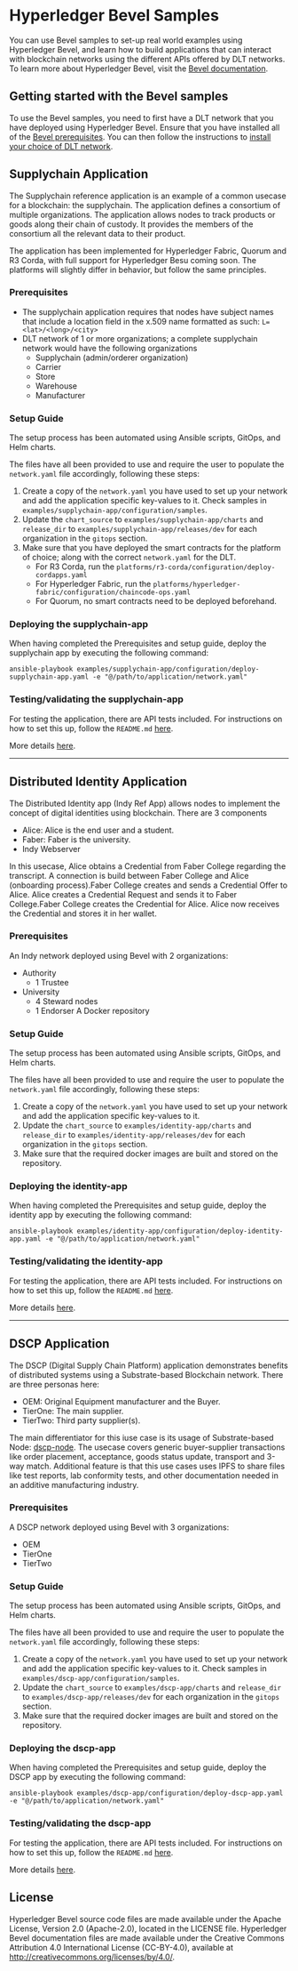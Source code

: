 [//]: # (##############################################################################################)
[//]: # (Copyright Accenture. All Rights Reserved.)
[//]: # (SPDX-License-Identifier: Apache-2.0)
[//]: # (##############################################################################################)

# Hyperledger Bevel Samples

You can use Bevel samples to set-up real world examples using Hyperledger Bevel, and learn how to build applications that can interact with blockchain networks using the different APIs offered by DLT networks. To learn more about Hyperledger Bevel, visit the [Bevel documentation](https://hyperledger-bevel.readthedocs.io/en/latest).

## Getting started with the Bevel samples

To use the Bevel samples, you need to first have a DLT network that you have deployed using Hyperledger Bevel. Ensure that you have installed all of the [Bevel prerequisites](https://hyperledger-bevel.readthedocs.io/en/latest/prerequisites.html). You can then follow the instructions to [install your choice of DLT network](https://hyperledger-bevel.readthedocs.io/en/latest/operationalguide.html).


## Supplychain Application
The Supplychain reference application is an example of a common usecase for a blockchain: the supplychain. The application defines a consortium of multiple organizations. The application allows nodes to track products or goods along their chain of custody. It provides the members of the consortium all the relevant data to their product. 

The application has been implemented for Hyperledger Fabric, Quorum and R3 Corda, with full support for Hyperledger Besu coming soon. The platforms will slightly differ in behavior, but follow the same principles.

### Prerequisites

* The supplychain application requires that nodes have subject names that include a location field in the x.509 name formatted as such:
`L=<lat>/<long>/<city>`
* DLT network of 1 or more organizations; a complete supplychain network would have the following organizations
    - Supplychain (admin/orderer organization) 
    - Carrier
    - Store
    - Warehouse
    - Manufacturer

### Setup Guide

The setup process has been automated using Ansible scripts, GitOps, and Helm charts. 

The files have all been provided to use and require the user to populate the `network.yaml` file accordingly, following these steps:
1. Create a copy of the `network.yaml` you have used to set up your network and add the application specific key-values to it. Check samples in `examples/supplychain-app/configuration/samples`.
1. Update the `chart_source` to `examples/supplychain-app/charts` and `release_dir` to `examples/supplychain-app/releases/dev` for each organization in the `gitops` section.
1. Make sure that you have deployed the smart contracts for the platform of choice; along with the correct `network.yaml` for the DLT.
    - For R3 Corda, run the `platforms/r3-corda/configuration/deploy-cordapps.yaml`
    - For Hyperledger Fabric, run the `platforms/hyperledger-fabric/configuration/chaincode-ops.yaml`
    - For Quorum, no smart contracts need to be deployed beforehand.

### Deploying the supplychain-app
When having completed the Prerequisites and setup guide, deploy the supplychain app by executing the following command:

`ansible-playbook examples/supplychain-app/configuration/deploy-supplychain-app.yaml -e "@/path/to/application/network.yaml"`

### Testing/validating the supplychain-app
For testing the application, there are API tests included. For instructions on how to set this up, follow the `README.md` [here](examples/supplychain-app/tests/README.md).

More details [here](examples/supplychain-app/README.md).

---
## Distributed Identity Application

The Distributed Identity app (Indy Ref App) allows nodes to implement the concept of digital identities using blockchain.
There are 3 components
- Alice: Alice is the end user and a student.
- Faber: Faber is the university.
- Indy Webserver

In this usecase, Alice obtains a Credential from Faber College regarding the transcript. A connection is build between Faber College and Alice (onboarding process).Faber College creates and sends a Credential Offer to Alice. Alice creates a Credential Request and sends it to Faber College.Faber College creates the Credential for Alice. 
Alice now receives the Credential and stores it in her wallet.


### Prerequisites
An Indy network deployed using Bevel with 2 organizations:
- Authority
    - 1 Trustee
- University
    - 4 Steward nodes
    - 1 Endorser
A Docker repository

### Setup Guide

The setup process has been automated using Ansible scripts, GitOps, and Helm charts. 

The files have all been provided to use and require the user to populate the `network.yaml` file accordingly, following these steps:
1. Create a copy of the `network.yaml` you have used to set up your network and add the application specific key-values to it.
1. Update the `chart_source` to `examples/identity-app/charts` and `release_dir` to `examples/identity-app/releases/dev` for each organization in the `gitops` section.
1. Make sure that the required docker images are built and stored on the repository.

### Deploying the identity-app
When having completed the Prerequisites and setup guide, deploy the identity app by executing the following command:

`ansible-playbook examples/identity-app/configuration/deploy-identity-app.yaml -e "@/path/to/application/network.yaml"`

### Testing/validating the identity-app
For testing the application, there are API tests included. For instructions on how to set this up, follow the `README.md` [here](examples/identity-app/tests/README.md).

More details [here](examples/identity-app/README.md).

---
## DSCP Application

The DSCP (Digital Supply Chain Platform) application demonstrates benefits of distributed systems using a Substrate-based Blockchain network. There are three personas here: 
- OEM: Original Equipment manufacturer and the Buyer.
- TierOne: The main supplier.
- TierTwo: Third party supplier(s).

The main differentiator for this iuse case is its usage of Substrate-based Node: [dscp-node](https://github.com/inteli-poc/dscp-node). The usecase covers generic buyer-supplier transactions like order placement, acceptance, goods status update, transport and 3-way match. Additional feature is that this use cases uses IPFS to share files like test reports, lab conformity tests, and other documentation needed in an additive manufacturing industry.

### Prerequisites
A DSCP network deployed using Bevel with 3 organizations:
- OEM
- TierOne
- TierTwo

### Setup Guide

The setup process has been automated using Ansible scripts, GitOps, and Helm charts. 

The files have all been provided to use and require the user to populate the `network.yaml` file accordingly, following these steps:
1. Create a copy of the `network.yaml` you have used to set up your network and add the application specific key-values to it. Check samples in `examples/dscp-app/configuration/samples`.
1. Update the `chart_source` to `examples/dscp-app/charts` and `release_dir` to `examples/dscp-app/releases/dev` for each organization in the `gitops` section.
1. Make sure that the required docker images are built and stored on the repository.

### Deploying the dscp-app
When having completed the Prerequisites and setup guide, deploy the DSCP app by executing the following command:

`ansible-playbook examples/dscp-app/configuration/deploy-dscp-app.yaml -e "@/path/to/application/network.yaml"`

### Testing/validating the dscp-app
For testing the application, there are API tests included. For instructions on how to set this up, follow the `README.md` [here](examples/dscp-app/tests/README.md).

More details [here](examples/dscp-app/README.md).

## License
Hyperledger Bevel source code files are made available under the Apache License, Version 2.0 (Apache-2.0), located in the LICENSE file. Hyperledger Bevel documentation files are made available under the Creative Commons Attribution 4.0 International License (CC-BY-4.0), available at http://creativecommons.org/licenses/by/4.0/.
